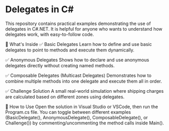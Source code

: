 # Delegates in C#
This repository contains practical examples demonstrating the use of delegates in C#.NET. It is helpful for anyone who wants to understand how delegates work, with easy-to-follow code.

📁 What's Inside
✅ Basic Delegates
Learn how to define and use basic delegates to point to methods and execute them dynamically.

✅ Anonymous Delegates
Shows how to declare and use anonymous delegates directly without creating named methods.

✅ Composable Delegates (Multicast Delegates)
Demonstrates how to combine multiple methods into one delegate and execute them all in order.

✅ Challenge Solution
A small real-world simulation where shipping charges are calculated based on different zones using delegates.

📌 How to Use
Open the solution in Visual Studio or VSCode, then run the Program.cs file. You can toggle between different examples (BasicDelegate(), AnonymousDelegate(), ComposableDelegate(), or Challenge()) by commenting/uncommenting the method calls inside Main().
